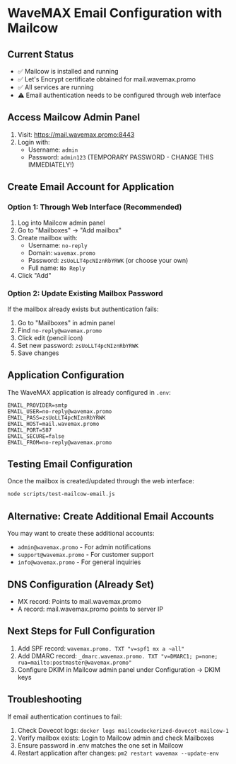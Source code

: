 # WaveMAX Email Configuration with Mailcow

## Current Status
- ✅ Mailcow is installed and running
- ✅ Let's Encrypt certificate obtained for mail.wavemax.promo
- ✅ All services are running
- ⚠️ Email authentication needs to be configured through web interface

## Access Mailcow Admin Panel
1. Visit: https://mail.wavemax.promo:8443
2. Login with:
   - Username: `admin`
   - Password: `admin123` (TEMPORARY PASSWORD - CHANGE THIS IMMEDIATELY!)

## Create Email Account for Application

### Option 1: Through Web Interface (Recommended)
1. Log into Mailcow admin panel
2. Go to "Mailboxes" → "Add mailbox"
3. Create mailbox with:
   - Username: `no-reply`
   - Domain: `wavemax.promo`
   - Password: `zsUoLLT4pcNIznRbYRWK` (or choose your own)
   - Full name: `No Reply`
4. Click "Add"

### Option 2: Update Existing Mailbox Password
If the mailbox already exists but authentication fails:
1. Go to "Mailboxes" in admin panel
2. Find `no-reply@wavemax.promo`
3. Click edit (pencil icon)
4. Set new password: `zsUoLLT4pcNIznRbYRWK`
5. Save changes

## Application Configuration
The WaveMAX application is already configured in `.env`:
```
EMAIL_PROVIDER=smtp
EMAIL_USER=no-reply@wavemax.promo
EMAIL_PASS=zsUoLLT4pcNIznRbYRWK
EMAIL_HOST=mail.wavemax.promo
EMAIL_PORT=587
EMAIL_SECURE=false
EMAIL_FROM=no-reply@wavemax.promo
```

## Testing Email Configuration
Once the mailbox is created/updated through the web interface:
```bash
node scripts/test-mailcow-email.js
```

## Alternative: Create Additional Email Accounts
You may want to create these additional accounts:
- `admin@wavemax.promo` - For admin notifications
- `support@wavemax.promo` - For customer support
- `info@wavemax.promo` - For general inquiries

## DNS Configuration (Already Set)
- MX record: Points to mail.wavemax.promo
- A record: mail.wavemax.promo points to server IP

## Next Steps for Full Configuration
1. Add SPF record: `wavemax.promo. TXT "v=spf1 mx a ~all"`
2. Add DMARC record: `_dmarc.wavemax.promo. TXT "v=DMARC1; p=none; rua=mailto:postmaster@wavemax.promo"`
3. Configure DKIM in Mailcow admin panel under Configuration → DKIM keys

## Troubleshooting
If email authentication continues to fail:
1. Check Dovecot logs: `docker logs mailcowdockerized-dovecot-mailcow-1`
2. Verify mailbox exists: Login to Mailcow admin and check Mailboxes
3. Ensure password in .env matches the one set in Mailcow
4. Restart application after changes: `pm2 restart wavemax --update-env`